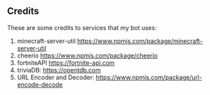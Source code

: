 ## Credits
These are some credits to services that my bot uses:

1) minecraft-server-util https://www.npmjs.com/package/minecraft-server-util
2) cheerio https://www.npmjs.com/package/cheerio
3) fortniteAPI https://fortnite-api.com
4) triviaDB: https://opentdb.com
5) URL Encoder and Decoder: https://www.npmjs.com/package/url-encode-decode

